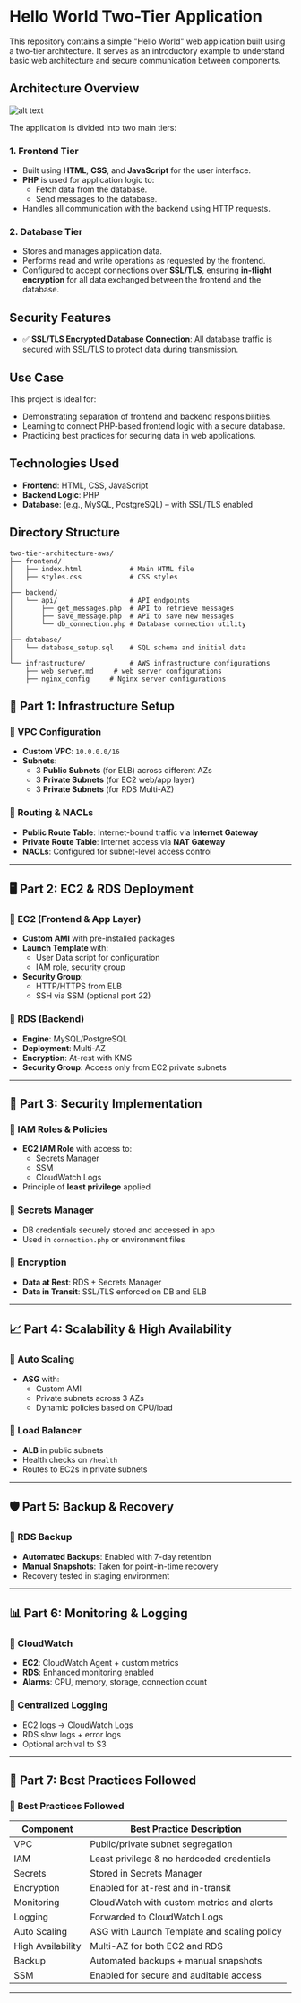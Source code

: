 # Hello World Two-Tier Application

This repository contains a simple "Hello World" web application built using a two-tier architecture. It serves as an introductory example to understand basic web architecture and secure communication between components.

## Architecture Overview

![alt text](aws-two-tier-architecture.png)

The application is divided into two main tiers:

### 1. Frontend Tier
- Built using **HTML**, **CSS**, and **JavaScript** for the user interface.
- **PHP** is used for application logic to:
  - Fetch data from the database.
  - Send messages to the database.
- Handles all communication with the backend using HTTP requests.

### 2. Database Tier
- Stores and manages application data.
- Performs read and write operations as requested by the frontend.
- Configured to accept connections over **SSL/TLS**, ensuring **in-flight encryption** for all data exchanged between the frontend and the database.

## Security Features

- ✅ **SSL/TLS Encrypted Database Connection**: All database traffic is secured with SSL/TLS to protect data during transmission.

## Use Case

This project is ideal for:
- Demonstrating separation of frontend and backend responsibilities.
- Learning to connect PHP-based frontend logic with a secure database.
- Practicing best practices for securing data in web applications.

## Technologies Used

- **Frontend**: HTML, CSS, JavaScript
- **Backend Logic**: PHP
- **Database**: (e.g., MySQL, PostgreSQL) – with SSL/TLS enabled

## Directory Structure

```
two-tier-architecture-aws/
├── frontend/
│   ├── index.html            # Main HTML file
│   ├── styles.css            # CSS styles
│
├── backend/
│   └── api/                  # API endpoints
│       ├── get_messages.php  # API to retrieve messages
│       ├── save_message.php  # API to save new messages
│       └── db_connection.php # Database connection utility
│
├── database/
│   └── database_setup.sql    # SQL schema and initial data
│
└── infrastructure/           # AWS infrastructure configurations
    ├── web_server.md     # web server configurations
    ├── nginx_config     # Nginx server configurations
```


## 🔧 Part 1: Infrastructure Setup

### 🔹 VPC Configuration
- **Custom VPC**: `10.0.0.0/16`
- **Subnets**:
  - 3 **Public Subnets** (for ELB) across different AZs
  - 3 **Private Subnets** (for EC2 web/app layer)
  - 3 **Private Subnets** (for RDS Multi-AZ)

### 🔹 Routing & NACLs
- **Public Route Table**: Internet-bound traffic via **Internet Gateway**
- **Private Route Table**: Internet access via **NAT Gateway**
- **NACLs**: Configured for subnet-level access control

---

## 🖥️ Part 2: EC2 & RDS Deployment

### 🔹 EC2 (Frontend & App Layer)
- **Custom AMI** with pre-installed packages
- **Launch Template** with:
  - User Data script for configuration
  - IAM role, security group
- **Security Group**:
  - HTTP/HTTPS from ELB
  - SSH via SSM (optional port 22)

### 🔹 RDS (Backend)
- **Engine**: MySQL/PostgreSQL
- **Deployment**: Multi-AZ
- **Encryption**: At-rest with KMS
- **Security Group**: Access only from EC2 private subnets

---

## 🔐 Part 3: Security Implementation

### 🔹 IAM Roles & Policies
- **EC2 IAM Role** with access to:
  - Secrets Manager
  - SSM
  - CloudWatch Logs
- Principle of **least privilege** applied

### 🔹 Secrets Manager
- DB credentials securely stored and accessed in app
- Used in `connection.php` or environment files

### 🔹 Encryption
- **Data at Rest**: RDS + Secrets Manager
- **Data in Transit**: SSL/TLS enforced on DB and ELB

---

## 📈 Part 4: Scalability & High Availability

### 🔹 Auto Scaling
- **ASG** with:
  - Custom AMI
  - Private subnets across 3 AZs
  - Dynamic policies based on CPU/load

### 🔹 Load Balancer
- **ALB** in public subnets
- Health checks on `/health`
- Routes to EC2s in private subnets

---

## 🛡️ Part 5: Backup & Recovery

### 🔹 RDS Backup
- **Automated Backups**: Enabled with 7-day retention
- **Manual Snapshots**: Taken for point-in-time recovery
- Recovery tested in staging environment

---

## 📊 Part 6: Monitoring & Logging

### 🔹 CloudWatch
- **EC2**: CloudWatch Agent + custom metrics
- **RDS**: Enhanced monitoring enabled
- **Alarms**: CPU, memory, storage, connection count

### 🔹 Centralized Logging
- EC2 logs → CloudWatch Logs
- RDS slow logs + error logs
- Optional archival to S3

---

## 📘 Part 7: Best Practices Followed

### 🧠 Best Practices Followed

| Component        | Best Practice Description                                   |
|------------------|-------------------------------------------------------------|
| VPC              | Public/private subnet segregation                           |
| IAM              | Least privilege & no hardcoded credentials                  |
| Secrets          | Stored in Secrets Manager                                   |
| Encryption       | Enabled for at-rest and in-transit                          |
| Monitoring       | CloudWatch with custom metrics and alerts                   |
| Logging          | Forwarded to CloudWatch Logs                                |
| Auto Scaling     | ASG with Launch Template and scaling policy                 |
| High Availability| Multi-AZ for both EC2 and RDS                               |
| Backup           | Automated backups + manual snapshots                        |
| SSM              | Enabled for secure and auditable access                     |

---